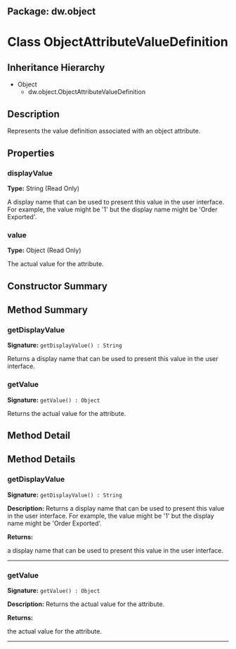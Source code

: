 ## Package: dw.object

# Class ObjectAttributeValueDefinition

## Inheritance Hierarchy

- Object
  - dw.object.ObjectAttributeValueDefinition

## Description

Represents the value definition associated with an object attribute.

## Properties

### displayValue

**Type:** String (Read Only)

A display name that can be used to present this value in
 the user interface. For example, the value might be '1' but the display
 name might be 'Order Exported'.

### value

**Type:** Object (Read Only)

The actual value for the attribute.

## Constructor Summary

## Method Summary

### getDisplayValue

**Signature:** `getDisplayValue() : String`

Returns a display name that can be used to present this value in the user interface.

### getValue

**Signature:** `getValue() : Object`

Returns the actual value for the attribute.

## Method Detail

## Method Details

### getDisplayValue

**Signature:** `getDisplayValue() : String`

**Description:** Returns a display name that can be used to present this value in the user interface. For example, the value might be '1' but the display name might be 'Order Exported'.

**Returns:**

a display name that can be used to present this value in the user interface.

---

### getValue

**Signature:** `getValue() : Object`

**Description:** Returns the actual value for the attribute.

**Returns:**

the actual value for the attribute.

---